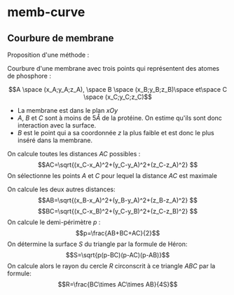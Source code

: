 # memb-curve

## Courbure de membrane

Proposition d'une méthode :

Courbure d'une membrane avec trois points qui représentent des atomes de phosphore :

$$A \space (x_A;y_A;z_A), \space B \space (x_B;y_B;z_B)\space et\space C \space (x_C;y_C;z_C)$$
* La membrane est dans le plan $xOy$
* $A$, $B$ et $C$ sont à moins de $5 \mathring{A}$ de la protéine. On estime qu'ils sont donc  interaction avec la surface.
* $B$ est le point qui a sa coordonnée $z$ la plus faible et est donc le plus inséré dans la membrane.

On calcule toutes les distances $AC$ possibles :
$$AC=\sqrt{(x_C-x_A)^2+(y_C-y_A)^2+(z_C-z_A)^2} $$
On sélectionne les points $A$ et $C$ pour lequel la distance $AC$ est maximale

On calcule les deux autres distances:
$$AB=\sqrt{(x_B-x_A)^2+(y_B-y_A)^2+(z_B-z_A)^2} $$
$$BC=\sqrt{(x_C-x_B)^2+(y_C-y_B)^2+(z_C-z_B)^2} $$
On calcule le demi-périmètre $p$ :
$$p=\frac{AB+BC+AC}{2}$$
On détermine la surface $S$ du triangle par la formule de Héron:
$$S=\sqrt{p(p-BC)(p-AC)(p-AB)}$$
On calcule alors le rayon du cercle $R$ circonscrit à ce triangle $ABC$ par la formule:
$$R=\frac{BC\times AC\times AB}{4S}$$
